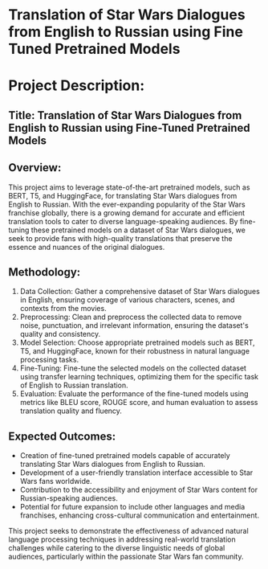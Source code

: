 # Translation of Star Wars Dialogues from English to Russian using Fine Tuned Pretrained Models

# Project Description:

## Title: Translation of Star Wars Dialogues from English to Russian using Fine-Tuned Pretrained Models

## Overview:
This project aims to leverage state-of-the-art pretrained models, such as BERT, T5, and HuggingFace, for translating Star Wars dialogues from English to Russian. With the ever-expanding popularity of the Star Wars franchise globally, there is a growing demand for accurate and efficient translation tools to cater to diverse language-speaking audiences. By fine-tuning these pretrained models on a dataset of Star Wars dialogues, we seek to provide fans with high-quality translations that preserve the essence and nuances of the original dialogues.

## Methodology:
1. Data Collection: Gather a comprehensive dataset of Star Wars dialogues in English, ensuring coverage of various characters, scenes, and contexts from the movies.
2. Preprocessing: Clean and preprocess the collected data to remove noise, punctuation, and irrelevant information, ensuring the dataset's quality and consistency.
3. Model Selection: Choose appropriate pretrained models such as BERT, T5, and HuggingFace, known for their robustness in natural language processing tasks.
4. Fine-Tuning: Fine-tune the selected models on the collected dataset using transfer learning techniques, optimizing them for the specific task of English to Russian translation.
5. Evaluation: Evaluate the performance of the fine-tuned models using metrics like BLEU score, ROUGE score, and human evaluation to assess translation quality and fluency.

## Expected Outcomes:
- Creation of fine-tuned pretrained models capable of accurately translating Star Wars dialogues from English to Russian.
- Development of a user-friendly translation interface accessible to Star Wars fans worldwide.
- Contribution to the accessibility and enjoyment of Star Wars content for Russian-speaking audiences.
- Potential for future expansion to include other languages and media franchises, enhancing cross-cultural communication and entertainment.

This project seeks to demonstrate the effectiveness of advanced natural language processing techniques in addressing real-world translation challenges while catering to the diverse linguistic needs of global audiences, particularly within the passionate Star Wars fan community.

